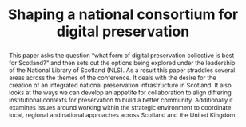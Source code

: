 ---
abstract: "This paper asks the question “what form of digital preservation collective
  is best for Scotland?” and then sets out the options being explored under the leadership
  of the National Library of Scotland (NLS). As a result this paper straddles several
  areas across the themes of the conference. It deals with the desire for the creation
  of an integrated national preservation infrastructure in Scotland. It also looks
  at the ways we can develop an appetite for collaboration to align differing institutional
  contexts for preservation to build a better community. Additionally it examines
  issues around working within the strategic environment to coordinate local, regional
  and national approaches across Scotland and the United Kingdom. \n"
creators:
- Darryl Mead
date: null
document_url: https://services.phaidra.univie.ac.at/api/object/o:378121/download
grand_parent: iPRES
institutions: []
keywords:
- scotland
- national library of scotland
- digital preservation coalition building
landing_page_url: https://phaidra.univie.ac.at/o:378121
language: eng
layout: publication
license: CC BY-NC-SA 3.0 AT
notes_url: null
parent: iPRES 2014
publication_type: paper
size: 66240
slides_url: null
source_name: iPRES
stream_url: null
title: Shaping a national consortium for digital preservation
year: 2014
---